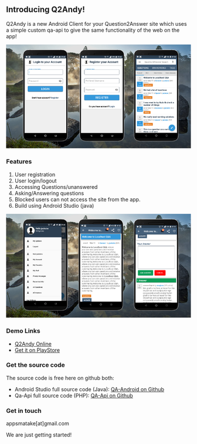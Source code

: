 ## Introducing Q2Andy!

Q2Andy is a new Android Client for your Question2Answer site which uses a simple custom qa-api to give the same functionality of the web on the app!

<img src="q2a1.png"/>

### Features
1. User registration
2. User login/logout
3. Accessing Questions/unanswered
4. Asking/Answering questions
5. Blocked users can not access the site from the app.
6. Build using Android Studio (java)

<img src="q2a2.png"/>

### Demo Links
- [Q2Andy Online](https://qtoa.appsmata.com/)
- [Get it on PlayStore](https://play.google.com/store/apps/details?id=com.appsmata.qtoa)

### Get the source code
The source code is free here on github both:
- Android Studio full source code (Java): [QA-Android on Github](https://github.com/Q2Andy/qa-android)
- Qa-Api full source code (PHP): [QA-Api on Github](https://github.com/Q2Andy/qa-api)

### Get in touch
appsmatake[at]gmail.com


We are just getting started!
